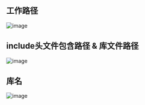 ## 工作路径
![image](https://github.com/AstroWYH/Dev-Environment/assets/94472801/60691798-cabc-4144-afdf-76186c33a1b6)
## include头文件包含路径 & 库文件路径
![image](https://github.com/AstroWYH/Dev-Environment/assets/94472801/dfec7743-9837-4f83-a220-ae3f16ce38e8)
## 库名
![image](https://github.com/AstroWYH/Dev-Environment/assets/94472801/78ce6d16-8eaf-420c-b96f-661733ab92ce)
